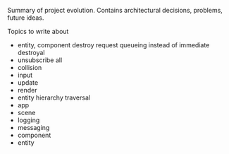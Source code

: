 Summary of project evolution. Contains architectural decisions, problems, future ideas.

Topics to write about
- entity, component destroy request queueing instead of immediate destroyal
- unsubscribe all
- collision
- input
- update
- render
- entity hierarchy traversal
- app
- scene
- logging
- messaging
- component
- entity
